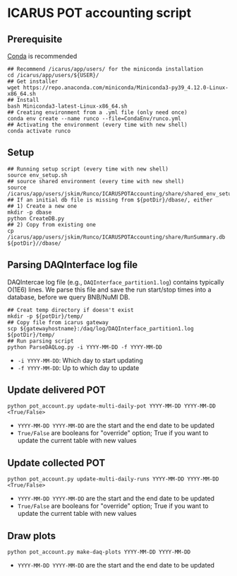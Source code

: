 # ICARUS POT accounting script

## Prerequisite
[Conda](https://docs.conda.io/en/latest/miniconda.html) is recommended
```
## Recommend /icarus/app/users/ for the miniconda installation
cd /icarus/app/users/${USER}/
## Get installer
wget https://repo.anaconda.com/miniconda/Miniconda3-py39_4.12.0-Linux-x86_64.sh
## Install
bash Miniconda3-latest-Linux-x86_64.sh
## Creating environment from a .yml file (only need once)
conda env create --name runco --file=CondaEnv/runco.yml
## Activating the environment (every time with new shell)
conda activate runco
```

## Setup
```
## Running setup script (every time with new shell)
source env_setup.sh
## source shared environment (every time with new shell)
source /icarus/app/users/jskim/Runco/ICARUSPOTAccounting/share/shared_env_setup.sh
## If an initial db file is missing from ${potDir}/dbase/, either
## 1) Create a new one
mkdir -p dbase
python CreateDB.py
## 2) Copy from existing one
cp /icarus/app/users/jskim/Runco/ICARUSPOTAccounting/share/RunSummary.db ${potDir}//dbase/
```

## Parsing DAQInterface log file
DAQIntercae log file (e.g., `DAQInterface_partition1.log`) contains typically O(1E6) lines. We parse this file and save the run start/stop times into a database, before we query BNB/NuMI DB.
```
## Creat temp directory if doesn't exist
mkdir -p ${potDir}/temp/
## Copy file from icarus gateway
scp ${gatewayhostname}:/daq/log/DAQInterface_partition1.log ${potDir}/temp/  
## Run parsing script
python ParseDAQLog.py -i YYYY-MM-DD -f YYYY-MM-DD
```

- ```-i YYYY-MM-DD```: Which day to start updating
- ```-f YYYY-MM-DD```: Up to which day to update

## Update delivered POT

```python pot_account.py update-multi-daily-pot YYYY-MM-DD YYYY-MM-DD <True/False>```

- ```YYYY-MM-DD YYYY-MM-DD``` are the start and the end date to be updated
- ```True/False``` are booleans for "override" option; True if you want to update the current table with new values

## Update collected POT

```python pot_account.py update-multi-daily-runs YYYY-MM-DD YYYY-MM-DD <True/False>```

- ```YYYY-MM-DD YYYY-MM-DD``` are the start and the end date to be updated
- ```True/False``` are booleans for "override" option; True if you want to update the current table with new values

## Draw plots

```python pot_account.py make-daq-plots YYYY-MM-DD YYYY-MM-DD```

- ```YYYY-MM-DD YYYY-MM-DD``` are the start and the end date to be updated
